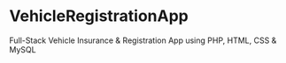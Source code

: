 # VehicleRegistrationApp
Full-Stack Vehicle Insurance &amp; Registration App using PHP, HTML, CSS &amp; MySQL
